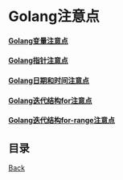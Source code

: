 # Golang注意点

#### [Golang变量注意点](notice/GolangVariableNotice.md)
#### [Golang指针注意点](notice/GolangPointerNotice.md)
#### [Golang日期和时间注意点](notice/GolangTimeNotice.md)
#### [Golang迭代结构for注意点](notice/GolangForNotice.md)
#### [Golang迭代结构for-range注意点](notice/GolangForRangeNotice.md)

## 目录
[Back](../../README.md)